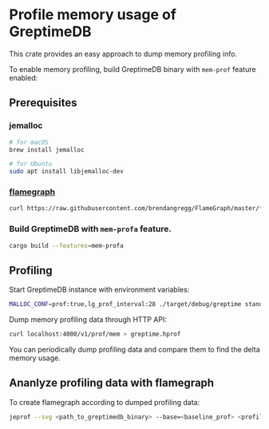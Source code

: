 # Profile memory usage of GreptimeDB

This crate provides an easy approach to dump memory profiling info.

To enable memory profiling, build GreptimeDB binary with `mem-prof` feature enabled: 


## Prerequisites
### jemalloc
```bash
# for macOS
brew install jemalloc

# for Ubuntu
sudo apt install libjemalloc-dev
```

### [flamegraph](https://github.com/brendangregg/FlameGraph) 

```bash
curl https://raw.githubusercontent.com/brendangregg/FlameGraph/master/flamegraph.pl > ./flamegraph.pl 
```

### Build GreptimeDB with `mem-profa` feature.

```bash
cargo build --features=mem-profa
```

## Profiling

Start GreptimeDB instance with environment variables:

```bash
MALLOC_CONF=prof:true,lg_prof_interval:28 ./target/debug/greptime standalone start
```

Dump memory profiling data through HTTP API:

```bash
curl localhost:4000/v1/prof/mem > greptime.hprof
```

You can periodically dump profiling data and compare them to find the delta memory usage.

## Ananlyze profiling data with flamegraph

To create flamegraph according to dumped profiling data:

```bash
jeprof --svg <path_to_greptimedb_binary> --base=<baseline_prof> <profile_data> > output.svg
```


